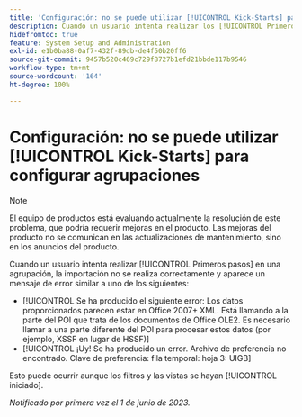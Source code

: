 ```yaml
---
title: 'Configuración: no se puede utilizar [!UICONTROL Kick-Starts] para configurar agrupaciones'
description: Cuando un usuario intenta realizar los [!UICONTROL Primeros pasos] en una agrupación, la importación no se realiza correctamente y aparece un mensaje de error.
hidefromtoc: true
feature: System Setup and Administration
exl-id: e1b0ba88-0af7-432f-89db-de4f50b20ff6
source-git-commit: 9457b520c469c729f8727b1efd21bbde117b9546
workflow-type: tm+mt
source-wordcount: '164'
ht-degree: 100%

---
```


# Configuración: no se puede utilizar [!UICONTROL Kick-Starts] para configurar agrupaciones

>[!NOTE]
>
>El equipo de productos está evaluando actualmente la resolución de este problema, que podría requerir mejoras en el producto. Las mejoras del producto no se comunican en las actualizaciones de mantenimiento, sino en los anuncios del producto.

Cuando un usuario intenta realizar [!UICONTROL Primeros pasos] en una agrupación, la importación no se realiza correctamente y aparece un mensaje de error similar a uno de los siguientes:

* [!UICONTROL Se ha producido el siguiente error: Los datos proporcionados parecen estar en Office 2007+ XML. Está llamando a la parte del POI que trata de los documentos de Office OLE2. Es necesario llamar a una parte diferente del POI para procesar estos datos (por ejemplo, XSSF en lugar de HSSF)]
* [!UICONTROL ¡Uy! Se ha producido un error. Archivo de preferencia no encontrado. Clave de preferencia: fila temporal: hoja 3: UIGB]

Esto puede ocurrir aunque los filtros y las vistas se hayan [!UICONTROL iniciado].

_Notificado por primera vez el 1 de junio de 2023._
